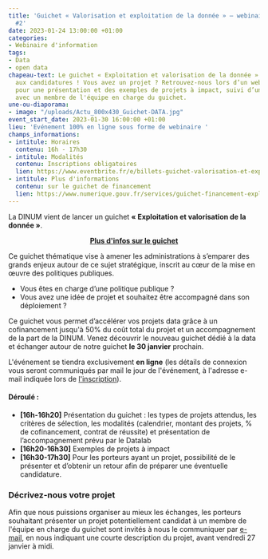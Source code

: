 ```yaml
---
title: 'Guichet « Valorisation et exploitation de la donnée » – webinaire d’information
  #2'
date: 2023-01-24 13:00:00 +01:00
categories:
- Webinaire d'information
tags:
- Data
- open data
chapeau-text: Le guichet « Exploitation et valorisation de la donnée » est ouvert
  aux candidatures ! Vous avez un projet ? Retrouvez-nous lors d’un webinaire d’information
  pour une présentation et des exemples de projets à impact, suivi d’un temps d’échange
  avec un membre de l'équipe en charge du guichet.
une-ou-diaporama:
- image: "/uploads/Actu_800x430_Guichet-DATA.jpg"
event_start_date: 2023-01-30 16:00:00 +01:00
lieu: 'Evénement 100% en ligne sous forme de webinaire '
champs_informations:
- intitule: Horaires
  contenu: 16h - 17h30
- intitule: Modalités
  contenu: Inscriptions obligatoires
  lien: https://www.eventbrite.fr/e/billets-guichet-valorisation-et-exploitation-de-la-donnee-webinaire-dinformation-523586069027
- intitule: Plus d'informations
  contenu: sur le guichet de financement
  lien: https://www.numerique.gouv.fr/services/guichet-financement-exploitation-valorisation-des-donnees/
---
```


La DINUM vient de lancer un guichet **« Exploitation et valorisation de la donnée »**.

<div align="center"><a href="https://www.numerique.gouv.fr/services/guichet-financement-exploitation-valorisation-des-donnees/" class="button"><b>Plus d'infos sur le guichet</b></a></div>

Ce guichet thématique vise à amener les administrations à s’emparer des grands enjeux autour de ce sujet stratégique, inscrit au cœur de la mise en œuvre des politiques publiques. 

* Vous êtes en charge d’une politique publique ?
* Vous avez une idée de projet et souhaitez être accompagné dans son déploiement ?

Ce guichet vous permet d’accélérer vos projets data grâce à un cofinancement jusqu'à 50% du coût total du projet et un accompagnement de la part de la DINUM. Venez découvrir le nouveau guichet dédié à la data et échanger autour de notre guichet **le 30 janvier** prochain.

L'événement se tiendra exclusivement **en ligne** (les détails de connexion vous seront communiqués par mail le jour de l'événement, à l'adresse e-mail indiquée lors de [l'inscription](https://www.eventbrite.fr/e/billets-guichet-valorisation-et-exploitation-de-la-donnee-webinaire-dinformation-516614867977)).

#### Déroulé :
* **[16h-16h20]** Présentation du guichet : les types de projets attendus, les critères de sélection, les modalités (calendrier, montant des projets, % de cofinancement, contrat de réussite) et présentation de l’accompagnement prévu par le Datalab 
* **[16h20-16h30]** Exemples de projets à impact
* **[16h30-17h30]** Pour les porteurs ayant un projet, possibilité de le présenter et d’obtenir un retour afin de préparer une éventuelle candidature.

<div class="encadre noir"> <h3>Décrivez-nous votre projet</h3> <p>Afin que nous puissions organiser au mieux les échanges, les porteurs souhaitant présenter un projet potentiellement candidat à un membre de l'équipe en charge du guichet sont invités à nous le communiquer par  
<a href="mailto:guichet-data@data.gouv.fr ">e-mail</a>, en nous indiquant une courte description du projet, avant vendredi 27 janvier à midi.</p> </div>
